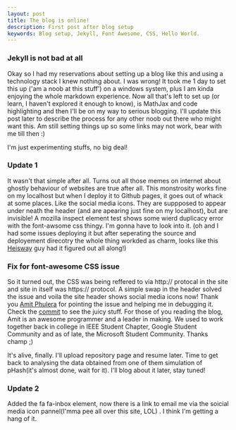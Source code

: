 ```yaml
---
layout: post
title: The blog is online!
description: First post after blog setup
keywords: Blog setup, Jekyll, Font Awesome, CSS, Hello World.
---
```


### Jekyll is not bad at all

Okay so I had my reservations about setting up a blog like this and using a technology stack I knew nothing about.
I was wrong! It took me 1 day to set this up ('am a noob at this stuff') on a windows system, plus I am kinda enjoying the whole markdown experience. Now all that's left to set up (or learn, I haven't explored it enough to know), is MathJax and code highlighting and then I'll be on my way to serious blogging.  I'll update this post later to describe the process for any other noob out there who might want this. Am still setting things up so some links may not work, bear with me till then :)

I'm just experimenting stuffs, no big deal!

### Update 1
It wasn't that simple after all. Turns out all those memes on internet about ghostly behaviour of websites are true after all. This monstrosity works fine on my localhost but when I deploy it to Github pages, it goes out of whack at some places. Like the social media icons. They are suppposed to appear under neath the header (and are apearing just fine on  my localhost), but are invisible! A mozilla inspect element test shows some wierd duplicacy error with the font-awsome css thingy. I'm gonna have to look into it. (oh and I had some issues deploying it but after seperating the source and deployement direcotry the whole thing workded as charm, looks like this [Heisway](https://github.com/heiswayi) guy had it figured out all along!)

### Fix for font-awesome CSS issue
So it turned out, the CSS was being reffered to via http:// protocal in the site and site in itself was https:// protocol. A simple swap in the header solved the issue and voila the site header shows social media icons now! Thank you [Amit Phulera](https://github.com/AmitPhulera) for pointing the issue and helping me in debugging it. Check the [commit](https://github.com/Joshi-Harsh/Joshi-Harsh-Source/commit/1096c49788f3dacefb1f3bee1dfde238ffd014c1) to see the juicy stuff. For those of you reading the blog, Amit is an awesome programmer and a leader in making. We used to work together back in college in IEEE Student Chapter, Google Student Community and as of late, the Microsoft Student Community. Thanks champ ;)

It's alive, finally. I'll upload repository page and resume later. Time to get back to analysing the data obtained from one of them simulation of pHash(it's almost done, wait for it). I'll blog about it later, stay tuned!

### Update 2
Added the fa fa-inbox element, now there is a link to email me via the soicial media icon pannel(I'mma pee all over this site, LOL) . I think I'm getting a hang of it. 

